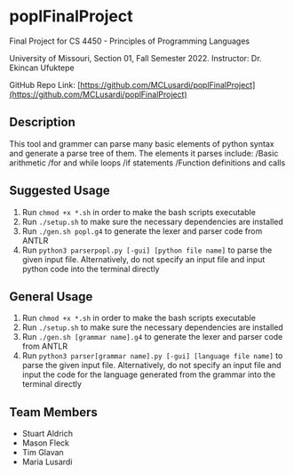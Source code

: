 # poplFinalProject
Final Project for CS 4450 - Principles of Programming Languages

University of Missouri, Section 01, Fall Semester 2022. Instructor: Dr. Ekincan Ufuktepe

GitHub Repo Link: [https://github.com/MCLusardi/poplFinalProject](https://github.com/MCLusardi/poplFinalProject)

## Description
This tool and grammer can parse many basic elements of python syntax and generate a parse tree of them. The elements it parses include:
/Basic arithmetic
/for and while loops
/if statements
/Function definitions and calls

## Suggested Usage
1. Run `chmod +x *.sh` in order to make the bash scripts executable
2. Run `./setup.sh` to make sure the necessary dependencies are installed
3. Run `./gen.sh popl.g4` to generate the lexer and parser code from ANTLR
4. Run `python3 parserpopl.py [-gui] [python file name]` to parse the given input file. Alternatively, do not specify an input file and input python code into the terminal directly

## General Usage
1. Run `chmod +x *.sh` in order to make the bash scripts executable
2. Run `./setup.sh` to make sure the necessary dependencies are installed
3. Run `./gen.sh [grammar name].g4` to generate the lexer and parser code from ANTLR
4. Run `python3 parser[grammar name].py [-gui] [language file name]` to parse the given input file. Alternatively, do not specify an input file and input the code for the language generated from the grammar into the terminal directly

## Team Members
- Stuart Aldrich
- Mason Fleck
- Tim Glavan
- Maria Lusardi
